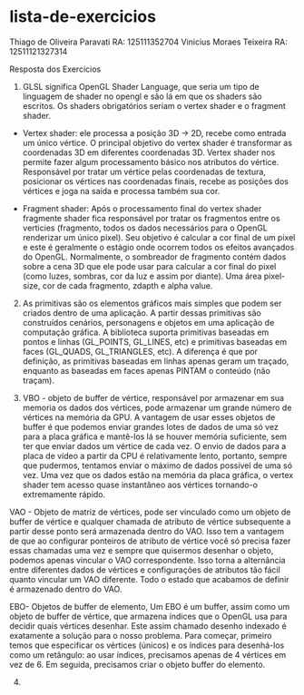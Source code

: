 # lista-de-exercicios

Thiago de Oliveira Paravati RA: 125111352704
Vinicius Moraes Teixeira RA: 12511121327314
 
Resposta dos Exercicios

1)	GLSL significa OpenGL Shader Language, que seria um tipo de linguagem de shader no opengl e são lá em que os shaders são escritos. Os shaders obrigatórios seriam o vertex shader e o fragment shader.

-	Vertex shader: ele processa a posição 3D -> 2D, recebe como entrada um único vértice. O principal objetivo do vertex shader é transformar as coordenadas 3D em diferentes coordenadas 3D. Vertex shader nos permite fazer algum processamento básico nos atributos do vértice. Responsável por tratar um vértice pelas coordenadas de textura, posicionar os vértices nas coordenadas finais, recebe as posições dos vértices e joga na saída e processa também sua cor.

-	Fragment shader: Após o processamento final do vertex shader fragmente shader fica responsável por tratar os fragmentos entre os verticies (fragmento, todos os dados necessários para o OpenGL renderizar um único pixel). Seu objetivo é calcular a cor final de um pixel e este é geralmente o estágio onde ocorrem todos os efeitos avançados do OpenGL. Normalmente, o sombreador de fragmento contém dados sobre a cena 3D que ele pode usar para calcular a cor final do pixel (como luzes, sombras, cor da luz e assim por diante). Uma área pixel-size, cor de cada fragmento, zdapth e alpha value.

2)	As primitivas são os elementos gráficos mais simples que podem ser criados dentro de uma aplicação. A partir dessas primitivas são construídos cenários,
personagens e objetos em uma aplicação de computação gráfica.
A biblioteca suporta primitivas baseadas em pontos e linhas (GL_POINTS, GL_LINES, etc) e primitivas baseadas em faces (GL_QUADS, GL_TRIANGLES, etc). A diferença 
é que por definição, as primitivas baseadas em linhas apenas geram um traçado, enquanto as baseadas em faces apenas PINTAM o conteúdo (não traçam).

3)	VBO - objeto de buffer de vértice, responsável por armazenar em sua memoria os dados dos vértices, pode armazenar um grande número de vértices na memória da GPU. A vantagem de usar esses objetos de buffer é que podemos enviar grandes lotes de dados de uma só vez para a placa gráfica e mantê-los lá se houver memória suficiente, sem ter que enviar dados um vértice de cada vez. O envio de dados para a placa de vídeo a partir da CPU é relativamente lento, portanto, sempre que pudermos, tentamos enviar o máximo de dados possível de uma só vez. Uma vez que os dados estão na memória da placa gráfica, o vertex shader tem acesso quase instantâneo aos vértices tornando-o extremamente rápido.

VAO - Objeto de matriz de vértices, pode ser vinculado como um objeto de buffer de vértice e qualquer chamada de atributo de vértice subsequente a partir desse ponto será armazenada dentro do VAO. Isso tem a vantagem de que ao configurar ponteiros de atributo de vértice você só precisa fazer essas chamadas uma vez e sempre que quisermos desenhar o objeto, podemos apenas vincular o VAO correspondente. Isso torna a alternância entre diferentes dados de vértices e configurações de atributos tão fácil quanto vincular um VAO diferente. Todo o estado que acabamos de definir é armazenado dentro do VAO.

EBO- Objetos de buffer de elemento, 
Um EBO é um buffer, assim como um objeto de buffer de vértice, que armazena índices que o OpenGL usa para decidir quais vértices desenhar. Este assim chamado desenho indexado é exatamente a solução para o nosso problema. Para começar, primeiro temos que especificar os vértices (únicos) e os índices para desenhá-los como um retângulo: ao usar índices, precisamos apenas de 4 vértices em vez de 6. Em seguida, precisamos criar o objeto buffer do elemento.

4) 

